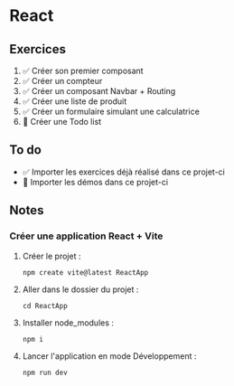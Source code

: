 # React
## Exercices
1. ✅ Créer son premier composant
2. ✅ Créer un compteur
3. ✅ Créer un composant Navbar + Routing
4. ✅ Créer une liste de produit
5. ✅ Créer un formulaire simulant une calculatrice
6. 🔄️ Créer une Todo list

## To do
- ✅ Importer les exercices déjà réalisé dans ce projet-ci
- 🔄️ Importer les démos dans ce projet-ci

## Notes
### Créer une application React + Vite
1. Créer le projet :
    ```
    npm create vite@latest ReactApp
    ```
2. Aller dans le dossier du projet :
    ```
    cd ReactApp
    ```
3. Installer node_modules :
    ```
    npm i
    ```
4. Lancer l'application en mode Développement :
    ```
    npm run dev
    ```
